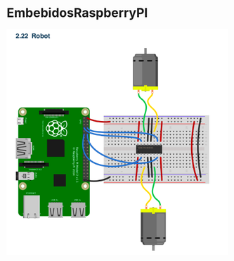 # EmbebidosRaspberryPI

![alt text](https://github.com/DanielBarcenas97/EmbebidosRaspberryPI/blob/master/Captura%20de%20Pantalla%202019-10-05%20a%20la(s)%206.23.48.png)
